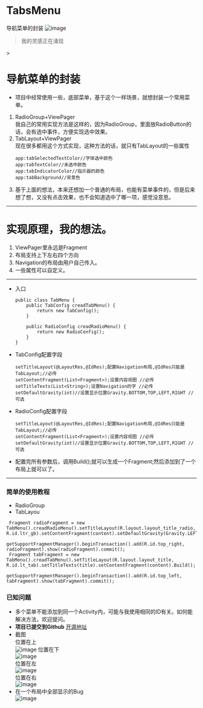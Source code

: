 # TabsMenu
导航菜单的封装
![image](http://ww4.sinaimg.cn/mw690/7a18e5c2jw1f83j1f1tgcj20go06kwfb.jpg)  
> 我的灵感正在涌现
<html>
<body>
<object type="application/x-shockwave-flash" data="http://www.ffsup.com/app/mp/play.swf?mp3=http://mp3.ffsup.com/d.php?mp3l1474614896WODY3ZN.mp3" width="240" height="20" id="dewplayer-vol" name="dewplayer-vol">
<param name="wmode" value="transparent" />
<param name="movie" value="http://www.ffsup.com/app/mp/play.swf?mp3=http://mp3.ffsup.com/d.php?mp3l1474614896WODY3ZN.mp3" />>
</object>
</body>
</html>

# 导航菜单的封装  
- 项目中经常使用一些，底部菜单，基于这个一样场景，就想封装一个常用菜单。  
1. RadioGroup+ViewPager  
    我自己的常用实现方法是这样的，因为RadioGroup，里面放RadioButton的话，会有选中事件，方便实现选中效果。  
2. TabLayout+ViewPager  
    现在很多都用这个方式实现，这种方法的话，就只有TabLayout的一些属性  
    ```
    app:tabSelectedTextColor//字体选中颜色
    app:tabTextColor//未选中颜色
    app:tabIndicatorColor//指示器的颜色
    app:tabBackground//背景色
    ```  
3. 基于上面的想法，本来还想加一个普通的布局，也能有菜单事件的，但是后来想了想，又没有点击效果，也不会知道选中了哪一项，感觉没意思。
***  
# 实现原理，我的想法。  
1. ViewPager里永远是Fragment  
2. 布局支持上下左右四个方向  
3. Navigation的布局由用户自己传入。  
4. 一些属性可以自定义。  
***  
- 入口
    ```
    public class TabMenu {
        public TabConfig creadTabMenu() {
            return new TabConfig();
        }

        public RadioConfig creadRadioMenu() {
            return new RadioConfig();
        }
    }
    ```  
- TabConfig配置字段
    ```
    setTitleLayout(@LayoutRes,@IdRes);配置Navigation布局,@IdRes只能是TabLayout;//必传  
    setContentFragment(List<Fragment>);设置内容视图 //必传  
    setTitleTexts(List<String>);设置Navigation的字 //必传  
    setDefaultGravity(int)//设置显示位置Gravity.BOTTOM,TOP,LEFT,RIGHT //可选  
    ```  
- RadioConfig配置字段  
    ```
    setTitleLayout(@LayoutRes,@IdRes);配置Navigation布局,@IdRes只能是TabLayout;//必传  
    setContentFragment(List<Fragment>);设置内容视图 //必传  
    setDefaultGravity(int)//设置显示位置Gravity.BOTTOM,TOP,LEFT,RIGHT //可选  
    ```  
- 配置完所有参数后，调用Build();就可以生成一个Fragment;然后添加到了一个布局上就可以了。  
***  
###  简单的使用教程  
- RadioGroup
- TabLayou  
```  
 Fragment radioFragment = new TabMenu().creadRadioMenu().setTitleLayout(R.layout.layout_title_radio, R.id.ltr_gb).setContentFragment(content).setDefaultGravity(Gravity.LEFT).Build();  
        getSupportFragmentManager().beginTransaction().add(R.id.top_right, radioFragment).show(radioFragment).commit();   
 Fragment tabFragment = new TabMenu().creadTabMenu().setTitleLayout(R.layout.layout_title, R.id.lt_tab).setTitleTexts(title).setContentFragment(content).Build();  
        getSupportFragmentManager().beginTransaction().add(R.id.top_left, tabFragment).show(tabFragment).commit();  
```  
### 已知问题  
- 多个菜单不能添加到同一个Activity内，可能与我使用相同的ID有关。如何能解决方法，欢迎提问。
- **项目已提交到Github**
 [开源地址](https://github.com/xuanu/TabsMenu)  
- 截图  
位置在上  
![image](http://ww3.sinaimg.cn/mw690/7a18e5c2jw1f83kke7ynrj205i08ct8k.jpg)
位置在下  
![image](http://ww3.sinaimg.cn/mw690/7a18e5c2jw1f83kkd7rujj205508ct8k.jpg)  
位置在左  
![image](http://ww1.sinaimg.cn/mw690/7a18e5c2jw1f83kkdptq3j205e08cmx6.jpg)  
位置在右  
![image](http://ww1.sinaimg.cn/mw690/7a18e5c2jw1f83kkcepusj205d08cdft.jpg)  
- 在一个布局中全部显示的Bug  
![image](http://ww1.sinaimg.cn/mw690/7a18e5c2jw1f83kkg2drhj22643uwe3f.jpg)

   
